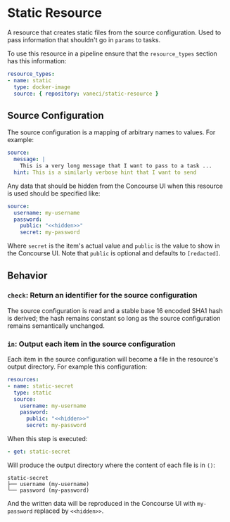 # Static Resource

A resource that creates static files from the source configuration. Used to pass
information that shouldn't go in `params` to tasks.

To use this resource in a pipeline ensure that the `resource_types` section has
this information:

```yaml
resource_types:
- name: static
  type: docker-image
  source: { repository: vaneci/static-resource }
```

## Source Configuration

The source configuration is a mapping of arbitrary names to values. For example:

```yaml
source: 
  message: |
    This is a very long message that I want to pass to a task ...
  hint: This is a similarly verbose hint that I want to send
```

Any data that should be hidden from the Concourse UI when this resource is used
should be specified like:

```yaml
source: 
  username: my-username
  password:
    public: "<<hidden>>"
    secret: my-password
```

Where `secret` is the item's actual value and `public` is the value to show in
the Concourse UI. Note that `public` is optional and defaults to `[redacted]`.

## Behavior

### `check`: Return an identifier for the source configuration

The source configuration is read and a stable base 16 encoded SHA1 hash is
derived; the hash remains constant so long as the source configuration remains
semantically unchanged.

### `in`: Output each item in the source configuration

Each item in the source configuration will become a file in the resource's
output directory. For example this configuration:

```yaml
resources:
- name: static-secret
  type: static
  source: 
    username: my-username
    password:
      public: "<<hidden>>"
      secret: my-password
```

When this step is executed:

```yaml
- get: static-secret
```

Will produce the output directory where the content of each file is in `()`:

```
static-secret
├── username (my-username)
└── password (my-password)
```

And the written data will be reproduced in the Concourse UI with `my-password`
replaced by `<<hidden>>`.
